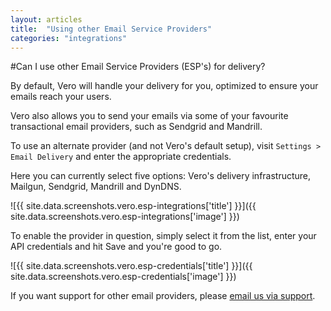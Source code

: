 ```yaml
---
layout: articles
title:  "Using other Email Service Providers"
categories: "integrations"
---
```


#Can I use other Email Service Providers (ESP's) for delivery?

By default, Vero will handle your delivery for you, optimized to ensure your emails reach your users.

Vero also allows you to send your emails via some of your favourite transactional email providers, such as Sendgrid and Mandrill.

To use an alternate provider (and not Vero's default setup), visit `Settings > Email Delivery` and enter the appropriate credentials.

Here you can currently select five options: Vero's delivery infrastructure, Mailgun, Sendgrid, Mandrill and DynDNS.

![{{ site.data.screenshots.vero.esp-integrations['title'] }}]({{ site.data.screenshots.vero.esp-integrations['image'] }})

To enable the provider in question, simply select it from the list, enter your API credentials and hit Save and you're good to go.

![{{ site.data.screenshots.vero.esp-credentials['title'] }}]({{ site.data.screenshots.vero.esp-credentials['image'] }})

If you want support for other email providers, please [email us via support](mailto:support@getvero.com).